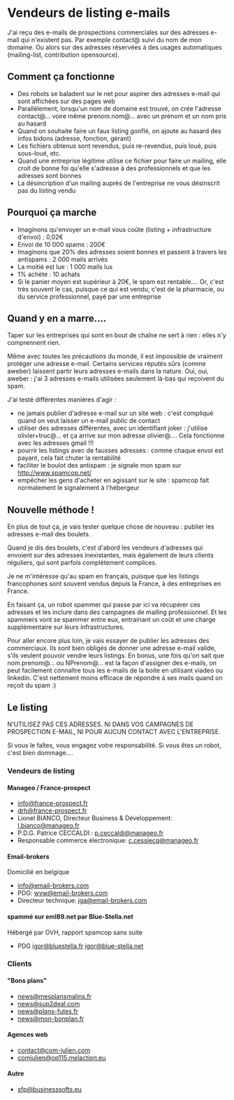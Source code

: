 # Vendeurs de listing e-mails

J'ai reçu des e-mails de prospections commerciales sur des adresses e-mail qui n'existent pas.
Par exemple contact@ suivi du nom de mon domaine.
Ou alors sur des adresses réservées à des usages automatiques (mailing-list, contribution opensource).

## Comment ça fonctionne

* Des robots se baladent sur le net pour aspirer des adresses e-mail qui sont affichées sur des pages web
* Parallèlement, lorsqu'un nom de domaine est trouvé, on crée l'adresse contact@... voire même prenom.nom@... avec un prénom et un nom pris au hasard
* Quand on souhaite faire un faux listing gonflé, on ajoute au hasard des infos bidons (adresse, fonction, gérant)
* Les fichiers obtenus sont revendus, puis re-revendus, puis loué, puis sous-loué, etc.
* Quand une entreprise légitime utilise ce fichier pour faire un mailing, elle croit de bonne foi qu'elle s'adresse à des professionnels et que les adresses sont bonnes
* La désincription d'un mailing auprès de l'entreprise ne vous désinscrit pas du listing vendu

## Pourquoi ça marche

* Imaginons qu'envoyer un e-mail vous coûte (listing + infrastructure d'envoi) : 0,02€
* Envoi de 10 000 spams : 200€
* Imaginons que 20% des adresses soient bonnes et passent à travers les antispams : 2 000 mails arrivés
* La moitié est lue : 1 000 mails lus
* 1% achète : 10 achats
* Si le panier moyen est supérieur à 20€, le spam est rentable.... Or, c'est très souvent le cas, puisque ce qui est vendu, c'est de la pharmacie, ou du service professionnel, payé par une entreprise

## Quand y en a marre....

Taper sur les entreprises qui sont en bout de chaîne ne sert à rien : elles n'y comprennent rien.

Même avec toutes les précautions du monde, il est impossible de vraiment protéger une adresse e-mail.
Certains services réputés sûrs (comme aweber) laissent partir leurs adresses e-mails dans la nature.
Oui, oui, aweber : j'ai 3 adresses e-mails utilisées seulement là-bas qui reçoivent du spam.

J'ai testé différentes manières d'agir :
* ne jamais publier d'adresse e-mail sur un site web : c'est compliqué quand on veut laisser un e-mail public de contact
* utiliser des adresses différentes, avec un identifiant joker : j'utilise olivier+truc@... et ça arrive sur mon adresse olivier@.... Cela fonctionne avec les adresses gmail !!!
* pourrir les listings avec de fausses adresses : comme chaque envoi est payant, cela fait chuter la rentabilité
* faciliter le boulot des antispam : je signale mon spam sur http://www.spamcop.net/
* empêcher les gens d'acheter en agissant sur le site : spamcop fait normalement le signalement à l'hébergeur

## Nouvelle méthode !

En plus de tout ça, je vais tester quelque chose de nouveau : publier les adresses e-mail des boulets.

Quand je dis des boulets, c'est d'abord les vendeurs d'adresses qui envoient sur des adresses inexistantes, mais également de leurs clients réguliers, qui sont parfois complètement complices.

Je ne m'intéresse qu'au spam en français, puisque que les listings francophones sont souvent vendus depuis la France, à des entreprises en France.

En faisant ça, un robot spammer qui passe par ici va récupérer ces adresses et les inclure dans des campagnes de mailing professionnel. Et les spammers vont se spammer entre eux, entrainant un coût et une charge supplémentaire sur leurs infrastructures.

Pour aller encore plus loin, je vais essayer de publier les adresses des commerciaux.
Ils sont bien obligés de donner une adresse e-mail valide, s'ils veulent pouvoir vendre leurs listings.
En bonus, une fois qu'on sait que nom.prenom@... ou NPrenom@... est la façon d'assigner des e-mails, on peut facilement connaître tous les e-mails de la boite en utilisant viadeo ou linkedin.
C'est nettement moins efficace de répondre à ses mails quand on reçoit du spam :)

## Le listing

N'UTILISEZ PAS CES ADRESSES.
NI DANS VOS CAMPAGNES DE PROSPECTION E-MAIL, NI POUR AUCUN CONTACT AVEC L'ENTREPRISE.

Si vous le faîtes, vous engagez votre responsabilité.
Si vous êtes un robot, c'est bien dommage....

### Vendeurs de listing

#### Manageo / France-prospect
* info@france-prospect.fr
* drh@france-prospect.fr
* Lionel BIANCO, Directeur Business & Développement: l.bianco@manageo.fr
* P.D.G. Patrice CECCALDI : p.ceccaldi@manageo.fr
* Responsable commerce électronique: c.cessiecq@manageo.fr

#### Email-brokers

Domicilié en belgique
* info@email-brokers.com
* PDG: wvw@email-brokers.com
* Directeur technique: jga@email-brokers.com

#### spammé sur eml89.net par Blue-Stella.net
Hébergé par OVH, rapport spamcop sans suite
* PDG igor@bluestella.fr igor@blue-stella.net

### Clients

#### "Bons plans"
* news@mesplansmalins.fr
* news@sup2deal.com
* news@plans-futes.fr
* news@mon-bonplan.fr

#### Agences web
* contact@com-julien.com
* comjulien@op115.melaction.eu

#### Autre
* sfp@businesssofts.eu
